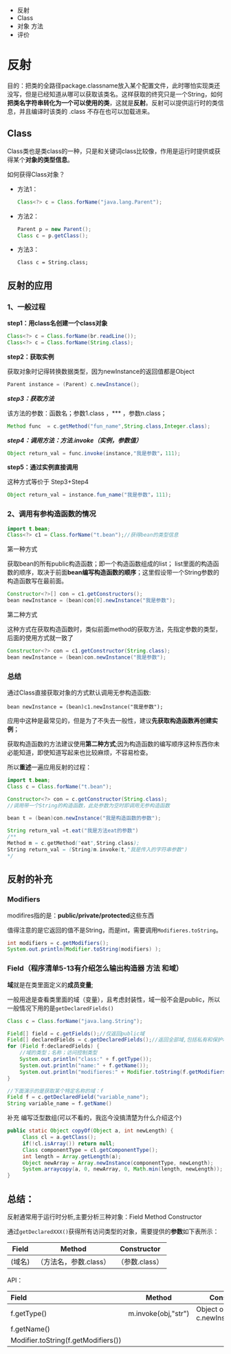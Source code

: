 - 反射
- Class
- 对象 方法
- 评价



# 反射

目的：把类的全路径package.classname放入某个配置文件，此时哪怕实现类还没写，但是已经知道从哪可以获取该类名。这样获取的终究只是一个String，如何**把类名字符串转化为一个可以使用的类**，这就是**反射**。反射可以提供运行时的类信息，并且编译时该类的 .class 不存在也可以加载进来。

## Class

Class类也是类class的一种，只是和关键词class比较像，作用是运行时提供或获得某个**对象的类型信息**。

如何获得Class对象？

- 方法1：

  ```java
  Class<?> c = Class.forName("java.lang.Parent");
  ```

- 方法2：

  ```java
  Parent p = new Parent();
  Class c = p.getClass();
  ```

- 方法3：

  `Class c = String.class;`

## 反射的应用

### 1、一般过程

**step1：用class名创建一个class对象**

```java
Class<?> c = Class.forName(br.readLine());
Class<?> c = Class.forName(String.class);
```

**step2：获取实例**

获取对象时记得转换数据类型，因为newInstance的返回值都是Object

```java
Parent instance = (Parent) c.newInstance();
```

***step3：获取方法***

该方法的参数：函数名；参数1.class ，*** ，参数n.class；

```java
Method func  = c.getMethod("fun_name",String.class,Integer.class);
```

***step4：调用方法：方法.invoke（实例，参数值）***

```java
Object return_val = func.invoke(instance,"我是参数"，111);
```

**step5：通过实例直接调用**

这种方式等价于 Step3+Step4

```java
Object return_val = instance.fun_name("我是参数"，111);
```



### 2、调用有参构造函数的情况

```java
import t.bean;
Class<?> c1 = Class.forName("t.bean");//获得bean的类型信息
```

第一种方式

获取bean的所有public构造函数；即一个构造函数组成的list；
list里面的构造函数的顺序，取决于前面**bean编写构造函数的顺序**；这里假设带一个String参数的构造函数写在最前面。

```java
Constructor<?>[] con = c1.getConstructors();
bean newInstance = (bean)con[0].newInstance("我是参数");
```

第二种方式

这种方式在获取构造函数时，类似前面method的获取方法，先指定参数的类型，后面的使用方式就一致了

```java
Constructor<?> con = c1.getConstructor(String.class);
bean newInstance = (bean)con.newInstance("我是参数");
```

### 总结

通过Class直接获取对象的方式默认调用无参构造函数:

`bean newInstance = (bean)c1.newInstance("我是参数");`

应用中这种是最常见的，但是为了不失去一般性，建议**先获取构造函数再创建实例**；

获取构造函数的方法建议使用**第二种方式**;因为构造函数的编写顺序这种东西你未必能知道，即使知道写起来也比较麻烦，不容易检查。

所以**重述**一遍应用反射的过程：

```java
import t.bean;
Class c = Class.forName("t.bean");

Constructor<?> con = c.getConstructor(String.class);
//调用带一个String的构造函数，此处参数为空时即调用无参构造函数

bean t = (bean)con.newInstance("我是构造函数的参数");

String return_val =t.eat("我是方法eat的参数")
/**
Method m = c.getMethod("eat",String.class);
String return_val = (String)m.invoke(t,"我是传入的字符串参数")
*/
```

### 



## 反射的补充

### Modifiers

modifires指的是：**public/private/protected**这些东西

值得注意的是它返回的值不是String，而是int，需要调用``Modifieres.toString``。

```java
int modifiers = c.getModifiers();
System.out.println(Modifier.toString(modifiers) );
```



### Field（程序清单5-13有介绍怎么输出构造器 方法 和域）

**域**就是在类里面定义的**成员变量**;

一般用途是查看类里面的域（变量），且考虑封装性，域一般不会是public，所以一般情况下用的是`getDeclaredFields()`

```java
Class c = Class.forName("java.lang.String");

Field[] field = c.getFields();//仅返回public域
Field[] declaredFields = c.getDeclaredFields();//返回全部域,包括私有和保护域
for (Field f:declaredFields) {
    //域的类型；名称；访问控制类型
    System.out.println("class:" + f.getType());
    System.out.println("name:" + f.getName());
    System.out.println("modifieres:" + Modifier.toString(f.getModifiers()));
}

//下面演示的是获取某个特定名称的域：f
Field f = c.getDeclaredField("variable_name");
String variable_name = f.getName()
```

补充 编写泛型数组(可以不看的，我迄今没搞清楚为什么介绍这个)

```java
public static Object copyOf(Object a, int newLength) {
     Class cl = a.getClass();
     if(!cl.isArray()) return null;
     Class componentType = cl.getComponentType();
     int length = Array.getLength(a);
     Object newArray = Array.newInstance(componentType, newLength);
     System.arraycopy(a, 0, newArray, 0, Math.min(length, newLength));    
}
```





## 总结：

反射通常用于运行时分析,主要分析三种对象：Field Method Constructor

通过`getDeclaredXXX()`获得所有访问类型的对象，需要提供的**参数**如下表所示：

| Field  | Method                 | Constructor    |
| ------ | ---------------------- | -------------- |
| (域名) | （方法名，参数.class） | （参数.class） |

API：

| Field                               | Method              | Constructor                       |
| :---------------------------------- | ------------------- | --------------------------------- |
| f.getType()                         | m.invoke(obj,"str") | Object obj = c.newInstance("str") |
| f.getName()                         |                     |                                   |
| Modifier.toString(f.getModifiers()) |                     |                                   |





